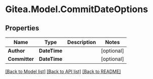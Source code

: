 
# Gitea.Model.CommitDateOptions

## Properties

Name | Type | Description | Notes
------------ | ------------- | ------------- | -------------
**Author** | **DateTime** |  | [optional] 
**Committer** | **DateTime** |  | [optional] 

[[Back to Model list]](../README.md#documentation-for-models)
[[Back to API list]](../README.md#documentation-for-api-endpoints)
[[Back to README]](../README.md)

